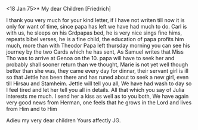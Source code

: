  <18 Jan 75>*
My dear Children [Friedrich]

I thank you very much for your kind letter, if I have not writen till now it is only for want of time, since papa has left we have had much to do. Carl is with us, he sleeps on his Grdpapas bed, he is very nice sings fine hims, repeats bibel verses, he is a fine child, the education of papa profits him much, more than with Theodor Papa left thursday morning you can see his journey by the two Cards which he has sent, As Samuel writes that Miss Tho was to arrive at Genoa on the 10. papa will have to seek her and probably shall sooner return than we thought, Marie is not yet well though better than she was, they came every day for dinnar, their servant girl is ill so that Jettle has been there and has runed about to seek a new girl, even till Hirsau and Stamheim. Jettle will tell you all, We have had wash to day so I feel tired and let her tell you all in details. All that which you say of Julia interests me much. I send her a kiss as well as to you both, We have again very good news from Herman, one feels that he grows in the Lord and lives from Him and to Him

Adieu my very dear children
 Yours affectly JG.
